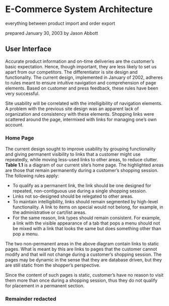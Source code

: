 # E-Commerce System Architecture
everything between product import and order export

prepared January 30, 2003 by Jason Abbott

## User Interface
Accurate product information and on-time deliveries are the customer’s basic expectation.  Hence, though important, they are less likely to set us apart from our competitors.  The differentiator is site design and functionality.  The current design, implemented in January of 2002, adheres to rules meant to ensure intuitive navigation and comprehension of page elements.  Based on customer and press feedback, these rules have been very successful.

Site usability will be correlated with the intelligibility of navigation elements.  A problem with the previous site design was an apparent lack of organization and consistency with these elements.  Shopping links were scattered around the page, intermixed with links for managing one’s own account.

### Home Page
The current design sought to improve usability by grouping functionality and giving permanent visibility to links that a customer might use repeatedly, while moving less-used links to other areas, to reduce clutter.  **Table 1.1** is a diagram of our current site’s home page.  The highlighted areas are those that remain permanently during a customer’s shopping session.  The following rules apply:

- To qualify as a permanent link, the link should be one designed for repeated, non-contiguous use during a single shopping session.
- Links not so-designed should be relegated to other areas.
- To maintain intelligibility, links should remain segmented by high-level functionality.  A link to items on special would not belong, for example, in the administrative or cart/list areas. 
- For the same reason, link types should remain consistent.  For example, a link with the visible appearance of a tab that pops a menu should not be mixed with a link that looks the same but does something other than pop a menu.

The two non-permanent areas in the above diagram contain links to static pages.  What is meant by this are links to pages that the customer cannot modify and that will not change during a customer’s shopping session.  The pages may be dynamic in the sense that they are database driven, but they are still static from the shopper’s perspective.

Since the content of such pages is static, customer’s have no reason to visit them more than once during a shopping session, thus they do not qualify for placement in a permanent section.

### Remainder redacted